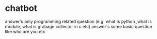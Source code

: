 # chatbot
answer's only programming related question (e.g: what is python ,what is module, what is grabage collector in c etc)
answer's some basic question like who are you etc
